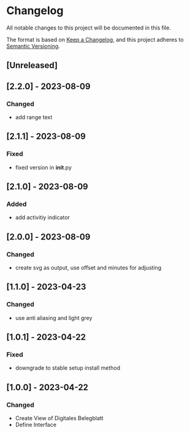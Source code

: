 # Changelog
All notable changes to this project will be documented in this file.

The format is based on [Keep a Changelog](https://keepachangelog.com/en/1.0.0/),
and this project adheres to [Semantic Versioning](https://semver.org/spec/v2.0.0.html).

## [Unreleased]

## [2.2.0] - 2023-08-09
### Changed
- add range text

## [2.1.1] - 2023-08-09
### Fixed
- fixed version in __init__.py

## [2.1.0] - 2023-08-09
### Added
- add activitiy indicator
 
## [2.0.0] - 2023-08-09
### Changed
- create svg as output, use offset and minutes for adjusting

## [1.1.0] - 2023-04-23
### Changed
- use anti aliasing and light grey
## [1.0.1] - 2023-04-22
### Fixed
- downgrade to stable setup install method

## [1.0.0] - 2023-04-22
### Changed
- Create View of Digitales Belegblatt
- Define Interface


